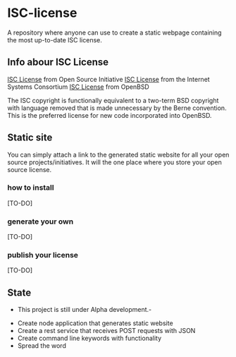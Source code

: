 # ISC-license
A repository where anyone can use to create a static webpage containing the most up-to-date ISC license.

## Info abour ISC License

[ISC License](https://opensource.org/licenses/ISC) from Open Source Initiative
[ISC License](https://www.isc.org/downloads/software-support-policy/isc-license/) from the Internet Systems Consortium
[ISC License](http://cvsweb.openbsd.org/cgi-bin/cvsweb/src/share/misc/license.template?rev=HEAD) from OpenBSD

The ISC copyright is functionally equivalent to a two-term BSD copyright with language removed that is made unnecessary by the Berne convention. This is the preferred license for new code incorporated into OpenBSD.

## Static site
You can simply attach a link to the generated static website for all your open source projects/initiatives.
It will the one place where you store your open source license. 

### how to install
  [TO-DO]
### generate your own
  [TO-DO]
### publish your license
  [TO-DO]

## State
- This project is still under Alpha development.- 

<ul>
  <li> Create node application that generates static website </li>
  <li> Create a rest service that receives POST requests with JSON </li>
  <li> Create command line keywords with functionality </li>
  <li> Spread the word </li>
</ul>
